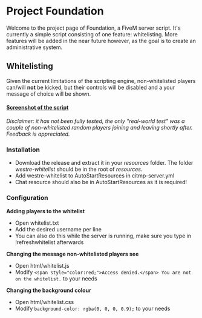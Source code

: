 # Project Foundation

Welcome to the project page of Foundation, a FiveM server script. It's currently a simple script consisting of one feature: whitelisting. More features will be added in the near future however, as the goal is to create an administrative system.


## Whitelisting
Given the current limitations of the scripting engine, non-whitelisted players can/will **not** be kicked, but their controls will be disabled and a your message of choice will be shown.

#### [Screenshot of the script](http://i.imgur.com/7WqHhFQ.png)

*Disclaimer: it has not been fully tested, the only "real-world test" was a couple of non-whitelisted random players joining and leaving shortly after. Feedback is appreciated.* 

### Installation
- Download the release and extract it in your *resources* folder. The folder *westre-whitelist* should be in the root of *resources*.
- Add westre-whitelist to AutoStartResources in citmp-server.yml
- Chat resource should also be in AutoStartResources as it is required!

### Configuration

**Adding players to the whitelist**
- Open whitelist.txt
- Add the desired username per line
- You can also do this while the server is running, make sure you type in !refreshwhitelist afterwards

**Changing the message non-whitelisted players see**
- Open html/whitelist.js
- Modify `<span style="color:red;">Access denied.</span> You are not on the whitelist.` to your needs

**Changing the background colour**
- Open html/whitelist.css
- Modify `background-color: rgba(0, 0, 0, 0.9);` to your needs



